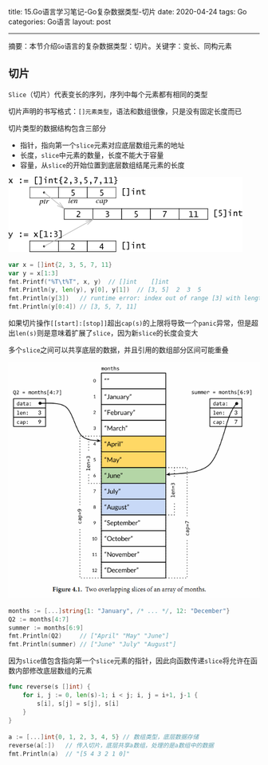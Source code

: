 title: 15.Go语言学习笔记-Go复杂数据类型-切片
date: 2020-04-24
tags: Go
categories: Go语言
layout: post

------

摘要：本节介绍`Go`语言的复杂数据类型：切片。关键字：变长、同构元素

<!-- more -->

## 切片

`Slice`（切片）代表变长的序列，序列中每个元素都有相同的类型

切片声明的书写格式：`[]元素类型`，语法和数组很像，只是没有固定长度而已

切片类型的数据结构包含三部分

- 指针，指向第一个`slice`元素对应底层数组元素的地址
- 长度，`slice`中元素的数量，长度不能大于容量
- 容量，从`slice`的开始位置到底层数组结尾元素的长度

![img](.\assets\godata3.png)

```go
var x = []int{2, 3, 5, 7, 11}
var y = x[1:3]
fmt.Printf("%T\t%T", x, y)	// []int	[]int
fmt.Println(y, len(y), y[0], y[1])	// [3, 5]  2  3  5
fmt.Println(y[3])	// runtime error: index out of range [3] with length 2
fmt.Println(y[0:4]) // [3, 5, 7, 11]
```

如果切片操作`[[start]:[stop]]`超出`cap(s)`的上限将导致一个`panic`异常，但是超出`len(s)`则是意味着扩展了`slice`，因为新`slice`的长度会变大

多个`slice`之间可以共享底层的数据，并且引用的数组部分区间可能重叠

![img](.\assets\ch4-01.png)

```go
months := [...]string{1: "January", /* ... */, 12: "December"}
Q2 := months[4:7]
summer := months[6:9]
fmt.Println(Q2)     // ["April" "May" "June"]
fmt.Println(summer) // ["June" "July" "August"]
```

因为`slice`值包含指向第一个`slice`元素的指针，因此向函数传递`slice`将允许在函数内部修改底层数组的元素

```go
func reverse(s []int) {
	for i, j := 0, len(s)-1; i < j; i, j = i+1, j-1 {
		s[i], s[j] = s[j], s[i]
	}
}

a := [...]int{0, 1, 2, 3, 4, 5}	// 数组类型，底层数据存储
reverse(a[:])	// 传入切片，底层共享a数组，处理的是a数组中的数据
fmt.Println(a)	// "[5 4 3 2 1 0]"

```



